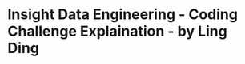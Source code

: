 Insight Data Engineering - Coding Challenge Explaination - by Ling Ding
=======================================================================







